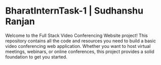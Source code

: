 # BharatInternTask-1 | Sudhanshu Ranjan
Welcome to the Full Stack Video Conferencing Website project! This repository contains all the code and resources you need to build a basic video conferencing web application. Whether you want to host virtual meetings, webinars, or online conferences, this project provides a solid foundation to get you started.
